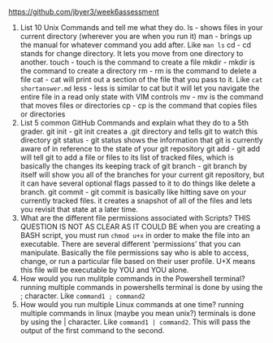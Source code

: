 https://github.com/jbyer3/week6assessment

1. List 10 Unix Commands and tell me what they do.
  ls - shows files in your current directory (wherever you are when you run it)
  man - brings up the manual for whatever command you add after. Like `man ls`
  cd - cd stands for change directory. It lets you move from one directory to another. 
  touch - touch is the command to create a file
  mkdir - mkdir is the command to create a directory
  rm - rm is the command to delete a file
  cat - cat will print out a section of the file that you pass to it. Like `cat shortanswer.md`
  less - less is similar to cat but it will let you navigate the entire file in a read only state with VIM controls
  mv - mv is the command that moves files or directories
  cp - cp is the command that copies files or directories
2. List 5 common GitHub Commands and explain what they do to a 5th grader.
  git init - git init creates a .git directory and tells git to watch this directory 
  git status - git status shows the information that git is currently aware of in reference to the state of your git repository
  git add - git add will tell git to add a file or files to its list of tracked files, which is basically the changes its keeping track of
  git branch - git branch by itself will show you all of the branches for your current git repository, but it can have several optional flags passed to it to do things like delete a branch.
  git commit - git commit is basically like hitting save on your currently tracked files. it creates a snapshot of all of the files and lets you revisit that state at a later time.
3. What are the different file permissions associated with Scripts?
  THIS QUESTION IS NOT AS CLEAR AS IT COULD BE
  when you are creating a BASH script, you must run `chmod u+x` in order to make the file into an executable. There are several different 'permissions' that you can manipulate. Basically the file permissions say who is able to access, change, or run a particular file based on their user profile. U+X means this file will be executable by YOU and YOU alone.
4. How would you run mulitple commands in the Powershell terminal?
  running multiple commands in powershells terminal is done by using the ; character. Like `command1 ; command2`
5. How would you run multiple Linux commands at one time?
  running multiple commands in linux (maybe you mean unix?) terminals is done by using the | character. Like `command1 | command2`. This will pass the output of the first command to the second.
